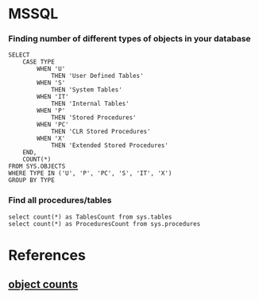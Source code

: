 # MSSQL 

### Finding number of different types of objects in your database
```
SELECT 
    CASE TYPE 
        WHEN 'U' 
            THEN 'User Defined Tables' 
        WHEN 'S'
            THEN 'System Tables'
        WHEN 'IT'
            THEN 'Internal Tables'
        WHEN 'P'
            THEN 'Stored Procedures'
        WHEN 'PC'
            THEN 'CLR Stored Procedures'
        WHEN 'X'
            THEN 'Extended Stored Procedures'
    END, 
    COUNT(*)     
FROM SYS.OBJECTS
WHERE TYPE IN ('U', 'P', 'PC', 'S', 'IT', 'X')
GROUP BY TYPE
```

### Find all procedures/tables
```
select count(*) as TablesCount from sys.tables
select count(*) as ProceduresCount from sys.procedures
```

# References
## [object counts](http://stackoverflow.com/questions/19314370/how-to-count-total-number-of-stored-procedure-and-tables-in-sql-server-2008)
